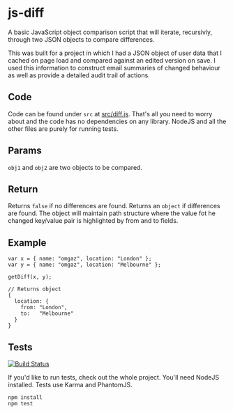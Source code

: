 js-diff
=======
A basic JavaScript object comparison script that will iterate, recursivly, through two JSON objects to compare differences.

This was built for a project in which I had a JSON object of user data that I cached on page load and compared against an edited version on save. I used this information to construct email summaries of changed behaviour as well as provide a detailed audit trail of actions.

Code
----
Code can be found under `src` at [src/diff.js](src/diff.js). That's all you need to worry about and the code has no dependencies on any library. NodeJS and all the other files are purely for running tests.

Params
------
`obj1` and `obj2` are two objects to be compared.

Return
------
Returns `false` if no differences are found.
Returns an `object` if differences are found. The object will maintain path structure where the value fot he changed key/value pair is highlighted by from and to fields.

Example
-------

    var x = { name: "omgaz", location: "London" };
    var y = { name: "omgaz", location: "Melbourne" };

    getDiff(x, y);

    // Returns object
    {
      location: {
        from: "London",
        to:   "Melbourne"
      }
    }

Tests
-----

[![Build Status](https://travis-ci.org/omgaz/js-diff.svg?branch=master)](https://travis-ci.org/omgaz/js-diff)

If you'd like to run tests, check out the whole project. You'll need NodeJS installed. Tests use Karma and PhantomJS.

    npm install
    npm test 
